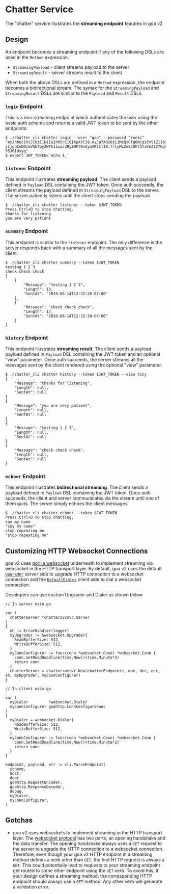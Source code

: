 # Chatter Service

The "chatter" service illustrates the **streaming endpoint** feautres in
goa v2.

## Design

An endpoint becomes a streaming endpoint if any of the following DSLs are used
in the `Method` expression.

* `StreamingPayload` - client streams payload to the server
* `StreamingResult` - server streams result to the client

When both the above DSLs are defined in a `Method` expression, the endpoint
becomes a bidirectional stream. The syntax for the `StreamingPayload` and
`StreamingResult` DSLs are similar to the `Payload` and `Result` DSLs.

### `login` Endpoint

This is a non-streaming endpoint which authenticates the user using the
basic auth scheme and returns a valid JWT token to be sent by the other
endpoints.

```
$ ./chatter_cli chatter login --user "goa" --password "rocks"
"eyJhbGciOiJIUzI1NiIsInR5cCI6IkpXVCJ9.eyJpYXQiOjE1MzQxOTg0NjgsIm5iZiI6MTQ0NDQ3ODQwMCwic2NvcGV
zIjpbInN0cmVhbTpyZWFkIiwic3RyZWFtOndyaXRlIl19.frlyMLZeSCSFthtaYe3tZYkg0nMqwREOj-55J6IUxyg"
$ export JWT_TOKEN=`echo $_`
```

### `listener` Endpoint

This endpoint illustrates **streaming payload**. The client sends a payload
defined in `Payload` DSL containing the JWT token. Once auth succeeds, the
client streams the payload defined in `StreamingPayload` DSL to the server.
The server patiently listens until the client stops sending the payload.

```
$ ./chatter_cli chatter listener --token $JWT_TOKEN
Press Ctrl+D to stop chatting.
thanks for listening
you are very patient
```

### `summary` Endpoint

This endpoint is similar to the `listener` endpoint. The only difference is
the server responds back with a summary of all the messages sent by the client.

```
$ ./chatter_cli chatter summary --token $JWT_TOKEN
testing 1 2 3
check check check
[
    {
        "Message": "testing 1 2 3",
        "Length": 13,
        "SentAt": "2018-08-14T12:32:26-07:00"
    },
    {
        "Message": "check check check",
        "Length": 17,
        "SentAt": "2018-08-14T12:32:30-07:00"
    }
]
```

### `history` Endpoint

This endpoint illustrates **streaming result**. The client sends a payload
payload defined in `Payload` DSL containing the JWT token and an optional
"view" parameter. Once auth succeeds, the server streams all the
messages sent by the client rendered using the optional "view" parameter.

```
$ ./chatter_cli chatter history --token $JWT_TOKEN --view tiny
{
    "Message": "thanks for listening",
    "Length": null,
    "SentAt": null
}
{
    "Message": "you are very patient",
    "Length": null,
    "SentAt": null
}
{
    "Message": "testing 1 2 3",
    "Length": null,
    "SentAt": null
}
{
    "Message": "check check check",
    "Length": null,
    "SentAt": null
}
```

### `echoer` Endpoint

This endpoint illustrates **bidirectional streaming**. The client sends a
payload defined in `Payload` DSL containing the JWT token. Once auth
succeeds, the client and server communicates via the stream until one of them
quits. The server simply echoes the client messages.

```
$ ./chatter_cli chatter echoer --token $JWT_TOKEN
Press Ctrl+D to stop chatting.
say my name
"say my name"
stop repeating me 
"stop repeating me"
```

## Customizing HTTP Websocket Connections

goa v2 uses [gorilla websocket](https://godoc.org/github.com/gorilla/websocket)
underneath to implement streaming via websocket in the HTTP transport layer.
By default, goa v2 uses the default [`Upgrader`](https://godoc.org/github.com/gorilla/websocket#Upgrader)
server side to upgrade HTTP connection to a websocket connection and the [`DefaultDialer`](https://godoc.org/github.com/gorilla/websocket#pkg-variables)
client side to dial a websocket connection.

Developers can use custom Upgrader and Dialer as shown below

```
// In server main.go

var (
  chatterServer *chattersvcsvr.Server
)
{
  eh := ErrorHandler(logger)
  myUpgrader := &websocket.Upgrader{
    ReadBufferSize: 512,
    WriteBufferSize: 512,
  }
  myConnConfigurer := func(conn *websocket.Conn) *websocket.Conn {
    conn.SetReadDeadline(time.Now()+time.Minute*2)
    return conn
  }
  chatterServer = chattersvcsvr.New(chatterEndpoints, mux, dec, enc, eh, myUpgrader, myConnConfigurer)
}

// In client main.go

var (
  myDialer         *websocket.Dialer
  myConnConfigurer goahttp.ConnConfigureFunc
)
{
  myDialer = websocket.Dialer{
    ReadBufferSize: 512,
    WriteBufferSize: 512,
  }
  myConnConfigurer := func(conn *websocket.Conn) *websocket.Conn {
    conn.SetReadDeadline(time.Now()+time.Minute*2)
    return conn
  }
}

endpoint, payload, err := cli.ParseEndpoint(
  scheme,
  host,
  doer,
  goahttp.RequestEncoder,
  goahttp.ResponseDecoder,
  debug,
  myDialer,
  myConnConfigurer,
)
```

## Gotchas

* goa v2 uses websockets to implement streaming in the HTTP transport layer.
The [websocket protocol](https://tools.ietf.org/html/rfc6455) has two parts,
an opening handshake and the data transfer. The opening handshake always
uses a `GET` request to the server to upgrade the HTTP connection to a
websocket connection. Therefore, even though your goa v2 HTTP endpoint in a
streaming method defines a verb other than `GET`, the first HTTP request is
always a `GET`. This could potentially lead to requests to your streaming
endpoint get routed to some other endpoint using the `GET` verb. To avoid this,
if your design defines a streaming method, the corresponding HTTP endpoint
should always use a `GET` method. Any other verb will generate a validation
error.
